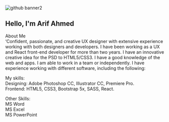 ![github banner2](https://github.com/arifahmed50/arifahmed50/assets/16614368/0da6a53e-858b-4e35-9c3c-d0a3b6f73c3e)

## Hello, I'm Arif Ahmed
About Me                                                                                                                                                                                     
‘Confident, passionate, and creative UX designer with extensive experience working with both designers and developers.
I have been working as a UX and React front-end developer for more than two years. I have an innovative creative idea for the PSD to HTML5/CSS3. I have a good knowledge of the web and apps. I am able to work in a team or independently. I have experience working with different software, including the following:

My skills:                                                                                                                                                                                   
Designing: Adobe Photoshop CC, Illustrator CC, Premiere Pro.                                                                                                                          
Frontend: HTML5, CSS3, Bootstrap 5x, SASS, React.

Other Skills:                                                                                                                                                                           
MS Word                                                                                                                                                                               
MS Excel                                                                                                                                                                                     
MS PowerPoint


